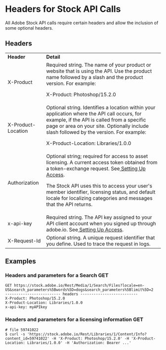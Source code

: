 # Headers for Stock API Calls

All Adobe Stock API calls require certain headers and allow the inclusion of some  optional headers.


## Headers


<table>
  <tr>
   <td><strong>Header</strong>
   </td>
   <td><strong>Detail</strong>
   </td>
  </tr>
  <tr>
   <td>X-Product
   </td>
   <td>Required string. The name of your product or website that is using the API. Use the product name followed by a slash and the product version. For example:
<p>
X-Product: Photoshop/15.2.0
   </td>
  </tr>
  <tr>
   <td>X-Product-Location
   </td>
   <td>Optional string. Identifies a location within your application where the API call occurs, for example, if the API is called from a specific page or area on your site. Optionally include slash followed by the version. For example:
<p>
X-Product-Location: Libraries/1.0.0
<p>
 
   </td>
  </tr>
  <tr>
   <td>Authorization
   </td>
   <td>Optional string; required for access to asset licensing. A current access token obtained from a token-exchange request. See<a href="https://www.adobe.io/apis/creativecloud/stock/docs/setup.html"> Setting Up Access</a>.
<p>
The Stock API uses this to access your user's member identifier, licensing status, and default locale for localizing categories and messages that the API returns.
   </td>
  </tr>
  <tr>
   <td>x-api-key
   </td>
   <td>Required string. The API key assigned to your API client account when you signed up through adobe.io. See<a href="https://www.adobe.io/apis/creativecloud/stock/docs/setup.html"> Setting Up Access</a>.
   </td>
  </tr>
  <tr>
   <td>X-Request-Id
   </td>
   <td>Optional string. A unique request identifier that you define. Used to trace the request in logs. 
   </td>
  </tr>
</table>



## Examples


### Headers and parameters for a Search GET

```
GET https://stock.adobe.io/Rest/Media/1/Search/Files?locale=en-US&search_parameters%5Bwords%5D=dogs&search_parameters%5Blimit%5D=2
------------------------- headers --------------------------
X-Product: Photoshop/15.2.0
X-Product-Location: Libraries/1.0.0
x-api-key: myAPIkey
```

### Headers and parameters for a licensing information GET

```
# file 59741022 
$ curl -s 'https://stock.adobe.io/Rest/Libraries/1/Content/Info?content_id=59741022' -H 'X-Product: Photoshop/15.2.0' -H 'X-Product-Location: Libraries/1.0.0' -H 'Authorization: Bearer ...'
```
